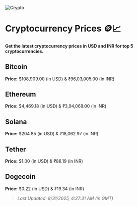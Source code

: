 
![Crypto](https://www.techguide.com.au/wp-content/uploads/2020/11/crypto3.jpeg)

# Cryptocurrency Prices 🪙📈

#### Get the latest cryptocurrency prices in USD and INR for top 5 cryptocurrencies.

## Bitcoin

**Price:** $108,909.00 (in USD) & ₹96,03,005.00 (in INR)

## Ethereum

**Price:** $4,469.18 (in USD) & ₹3,94,068.00 (in INR)

## Solana

**Price:** $204.85 (in USD) & ₹18,062.97 (in INR)

## Tether

**Price:** $1.00 (in USD) & ₹88.19 (in INR)

## Dogecoin

**Price:** $0.22 (in USD) & ₹19.34 (in INR)

> _Last Updated: 8/31/2025, 4:27:31 AM (in GMT)_

